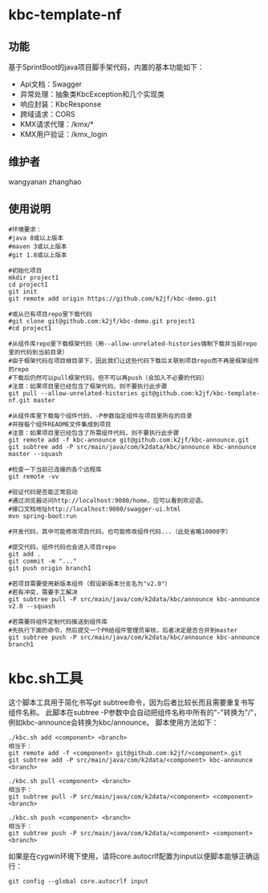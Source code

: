 # kbc-template-nf

## 功能
基于SprintBoot的java项目脚手架代码，内置的基本功能如下：
- Api文档：Swagger
- 异常处理：抽象类KbcException和几个实现类
- 响应封装：KbcResponse
- 跨域请求：CORS
- KMX请求代理：/kmx/*
- KMX用户验证：/kmx_login

## 维护者
wangyanan
zhanghao

## 使用说明
```shell
#环境要求：
#java 8或以上版本
#maven 3或以上版本
#git 1.8或以上版本

#初始化项目
mkdir project1
cd project1
git init
git remote add origin https://github.com/k2jf/kbc-demo.git

#或从已有项目repo里下载代码
#git clone git@github.com:k2jf/kbc-demo.git project1
#cd project1

#从组件库repo里下载框架代码（用--allow-unrelated-histories强制下载非当前repo里的代码到当前目录）
#由于框架代码在项目根目录下，因此我们让这些代码下载后关联到项目repo而不再是框架组件的repo
#下载后仍然可以pull框架代码，但不可以再push（会加入不必要的代码）
#注意：如果项目里已经包含了框架代码，则不要执行此步骤
git pull --allow-unrelated-histories git@github.com:k2jf/kbc-template-nf.git master

#从组件库里下载每个组件代码，-P参数指定组件在项目里所在的目录
#并按每个组件README文件集成到项目
#注意：如果项目里已经包含了所需组件代码，则不要执行此步骤
git remote add -f kbc-announce git@github.com:k2jf/kbc-announce.git
git subtree add -P src/main/java/com/k2data/kbc/announce kbc-announce master --squash

#检查一下当前已连接的各个远程库
git remote -vv

#验证代码是否能正常启动
#通过浏览器访问http://localhost:9080/home，应可以看到欢迎语。
#接口文档地址http://localhost:9080/swagger-ui.html
mvn spring-boot:run

#开发代码，其中可能修改项目代码，也可能修改组件代码...（此处省略10000字）

#提交代码，组件代码也会进入项目repo
git add .
git commit -m "..."
git push origin branch1

#若项目需要使用新版本组件（假设新版本分支名为"v2.0"）
#若有冲突，需要手工解决
git subtree pull -P src/main/java/com/k2data/kbc/announce kbc-announce v2.0 --squash

#若需要将组件定制代码推送到组件库
#先执行下面的命令，然后提交一个PR给组件管理员审核，后者决定是否合并到master
git subtree push -P src/main/java/com/k2data/kbc/announce kbc-announce branch1
```
# kbc.sh工具

这个脚本工具用于简化书写git subtree命令，因为后者比较长而且需要重复书写组件名称。
此脚本在subtree -P参数中会自动把组件名称中所有的"-"转换为"/"，例如kbc-announce会转换为kbc/announce。
脚本使用方法如下：
```shell
./kbc.sh add <component> <branch>
相当于：
git remote add -f <component> git@github.com:k2jf/<component>.git
git subtree add -P src/main/java/com/k2data/<component> kbc-announce <branch>

./kbc.sh pull <component> <branch>
相当于：
git subtree pull -P src/main/java/com/k2data/<component> <component> <branch>

./kbc.sh push <component> <branch>
相当于：
git subtree push -P src/main/java/com/k2data/<component> <component> <branch>
```
如果是在cygwin环境下使用，请将core.autocrlf配置为input以便脚本能够正确运行：
```
git config --global core.autocrlf input
```